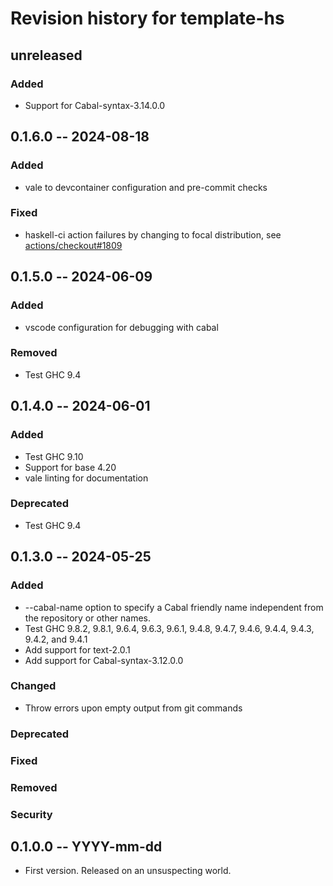 # Revision history for template-hs

## unreleased

### Added

- Support for Cabal-syntax-3.14.0.0

## 0.1.6.0 -- 2024-08-18

### Added

- vale to devcontainer configuration and pre-commit checks

### Fixed

- haskell-ci action failures by changing to focal distribution, see [actions/checkout#1809](https://github.com/actions/checkout/issues/1809)

## 0.1.5.0 -- 2024-06-09

### Added

- vscode configuration for debugging with cabal

### Removed

- Test GHC 9.4

## 0.1.4.0 -- 2024-06-01

### Added

- Test GHC 9.10
- Support for base 4.20
- vale linting for documentation

### Deprecated

- Test GHC 9.4

## 0.1.3.0 -- 2024-05-25

### Added

- --cabal-name option to specify a Cabal friendly name independent from the
  repository or other names.
- Test GHC 9.8.2, 9.8.1, 9.6.4, 9.6.3, 9.6.1, 9.4.8, 9.4.7, 9.4.6, 9.4.4, 9.4.3,
  9.4.2, and 9.4.1
- Add support for text-2.0.1
- Add support for Cabal-syntax-3.12.0.0

### Changed

- Throw errors upon empty output from git commands

### Deprecated

### Fixed

### Removed

### Security

## 0.1.0.0 -- YYYY-mm-dd

- First version. Released on an unsuspecting world.
